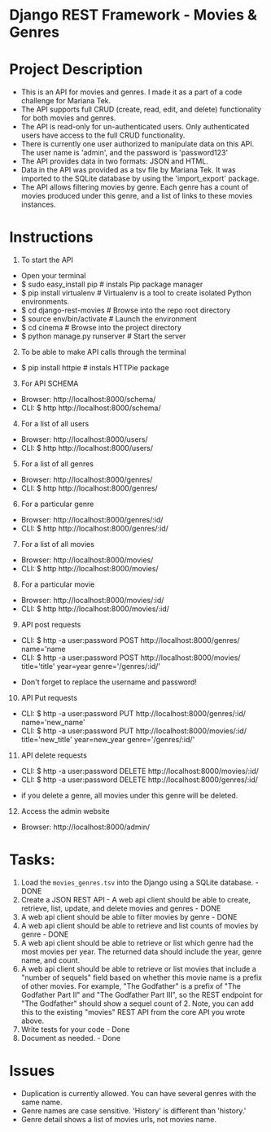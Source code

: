 # Django REST Framework - Movies & Genres

# Project Description
- This is an API for movies and genres. I made it as a part of a code challenge for Mariana Tek.
- The API supports full CRUD (create, read, edit, and delete) functionality for both movies and genres.
- The API is read-only for un-authenticated users. Only authenticated users have access to the full CRUD functionality.
- There is currently one user authorized to manipulate data on this API. The user name is 'admin', and the password is 'password123'
- The API provides data in two formats: JSON and HTML.
- Data in the API was provided as a tsv file by Mariana Tek. It was imported to the SQLite database by using the 'import_export' package.
- The API allows filtering movies by genre. Each genre has a count of movies produced under this genre, and a list of links to these movies instances.

# Instructions
1. To start the API
- Open your terminal
- $ sudo easy_install pip         # instals Pip package manager
- $ pip install virtualenv				# Virtualenv is a tool to create isolated Python environments.
- $ cd django-rest-movies         # Browse into the repo root directory
- $ source env/bin/activate       # Launch the environment
- $ cd cinema                     # Browse into the project directory
- $ python manage.py runserver    # Start the server
2. To be able to make API calls through the terminal
- $ pip install httpie            # instals HTTPie package
3. For API SCHEMA
- Browser: http://localhost:8000/schema/
- CLI: $ http http://localhost:8000/schema/
4. For a list of all users
- Browser: http://localhost:8000/users/
- CLI: $ http http://localhost:8000/users/
5. For a list of all genres
- Browser: http://localhost:8000/genres/
- CLI: $ http http://localhost:8000/genres/
6. For a particular genre
- Browser: http://localhost:8000/genres/:id/
- CLI: $ http http://localhost:8000/genres/:id/
7. For a list of all movies
- Browser: http://localhost:8000/movies/
- CLI: $ http http://localhost:8000/movies/
8. For a particular movie
- Browser: http://localhost:8000/movies/:id/
- CLI: $ http http://localhost:8000/movies/:id/
9. API post requests
- CLI: $ http -a user:password POST http://localhost:8000/genres/ name='name
- CLI: $ http -a user:password POST http://localhost:8000/movies/ title='title' year=year genre='/genres/:id/'
* Don't forget to replace the username and password!
10. API Put requests
- CLI: $ http -a user:password PUT http://localhost:8000/genres/:id/ name='new_name'
- CLI: $ http -a user:password PUT http://localhost:8000/movies/:id/ title='new_title' year=new_year genre='/genres/:id/'
11. API delete requests
- CLI: $ http -a user:password DELETE http://localhost:8000/movies/:id/
- CLI: $ http -a user:password DELETE http://localhost:8000/genres/:id/
* if you delete a genre, all movies under this genre will be deleted.
12. Access the admin website
- Browser: http://localhost:8000/admin/

# Tasks:
1. Load the `movies_genres.tsv` into the Django using a SQLite database. - DONE
2. Create a JSON REST API  - A web api client should be able to create, retrieve, list, update, and delete movies and genres - DONE
3. A web api client should be able to filter movies by genre - DONE
4. A web api client should be able to retrieve and list counts of movies by genre - DONE
5. A web api client should be able to retrieve or list which genre had the most movies per year.  The returned data should include the year, genre name, and count.
6. A web api client should be able to retrieve or list movies that include a "number of sequels" field based on whether this movie name is a prefix of other movies.  For example, "The Godfather" is a prefix of "The Godfather Part II" and "The Godfather Part III", so the REST endpoint for "The Godfather" should show a sequel count of 2.  Note, you can add this to the existing "movies" REST API from the core API you wrote above.
7. Write tests for your code - Done
8. Document as needed. - Done

# Issues
- Duplication is currently allowed. You can have several genres with the same name.
- Genre names are case sensitive. 'History' is different than 'history.'
- Genre detail shows a list of movies urls, not movies name.
